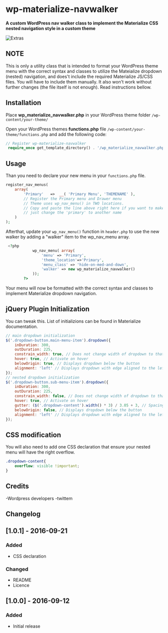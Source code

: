 # wp-materialize-navwalker

**A custom WordPress nav walker class to implement the Materialize CSS nested navigation style in a custom theme**


![Extras](http://i.imgur.com/8J7KG7T.gif)



NOTE
--------------------
This is only a utility class that is intended to format your WordPress theme menu with the correct syntax and classes to utilize
the Mateialize dropdown (nested) navigation, and does't include the required Materialize JS/CSS files. You will have to include them manually.
It also won't work without further changes (the file itself is not enough). Read instructions bellow.

Installation
--------------------
Place **wp_materialize_navwalker.php** in your WordPress theme folder `/wp-content/your-theme/`

Open your WordPress themes **functions.php** file  `/wp-content/your-theme/functions.php` and add the following code:

```php
// Register wp-materialize-navwalker
 require_once get_template_directory() . '/wp_materialize_navwalker.php';
```

Usage
--------------------
Than you need to declare your new menu in your `functions.php` file.

```php
register_nav_menus(
    array(
        'Primary'   =>  __( 'Primary Menu', 'THEMENAME' ),
        // Register the Primary menu and Drawer menu
        // Theme uses wp_nav_menu() in TWO locations.
        // Copy and paste the line above right here if you want to make another menu,
        // just change the 'primary' to another name
    )
);
```

Afterthat, update your `wp_nav_menu()` function in `header.php` to use the new walker by adding a "walker" item to the wp_nav_menu array.

```php
 <?php
            wp_nav_menu( array(
                'menu' => 'Primary',
                'theme_location'=>'Primary',
                'menu_class' => 'hide-on-med-and-down',
                'walker' => new wp_materialize_navwalker()
            ));
        ?>
```

Your menu will now be formatted with the correct syntax and classes to implement Materialize dropdown navigation.

jQuery Plugin Initialization
--------------------
You can tweak this. List of initializions can be found in Materialize documentation.

```js
// main dropdown initialization
$('.dropdown-button.main-menu-item').dropdown({
    inDuration: 300,
    outDuration: 225,
    constrain_width: true, // Does not change width of dropdown to that of the activator
    hover: true, // Activate on hover
    belowOrigin: true, // Displays dropdown below the button
    alignment: 'left' // Displays dropdown with edge aligned to the left of button
});
// nested dropdown initialization
$('.dropdown-button.sub-menu-item').dropdown({
    inDuration: 300,
    outDuration: 225,
    constrain_width: false, // Does not change width of dropdown to that of the activator
    hover: true, // Activate on hover
    gutter: ($('.dropdown-content').width() * 3) / 3.05 + 3, // Spacing from edge
    belowOrigin: false, // Displays dropdown below the button
    alignment: 'left' // Displays dropdown with edge aligned to the left of button
});
```

CSS modification
--------------------
You will also need to add one CSS declaration that ensure your nested menu will have the right overflow.

````css
.dropdown-content{
    overflow: visible !important;
}
````

Credits
--------------------
-Wordpress developers
-twittem

Changelog
--------------------
## [1.0.1] - 2016-09-21
### Added
- CSS declaration

### Changed
- README
- Licence

## [1.0.0] - 2016-09-12
### Added
- Initial release